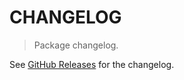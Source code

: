 # CHANGELOG

> Package changelog.

See [GitHub Releases](https://github.com/stdlib-js/random-array-tools-unary-factory/releases) for the changelog.